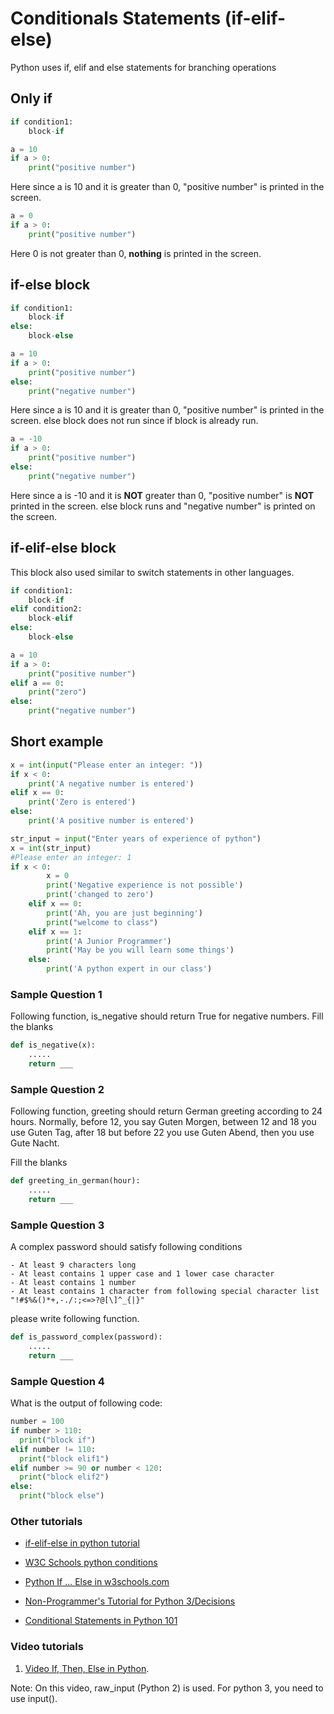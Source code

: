 # Conditionals Statements (if-elif-else)


Python uses if, elif and else statements for branching operations

## Only if

```python
if condition1:
	block-if

```

```python
a = 10
if a > 0:
    print("positive number")
```

Here since a is 10 and it is greater than 0, "positive number" is printed in the screen.

```python
a = 0
if a > 0:
    print("positive number")
```

Here 0 is not greater than 0, **nothing** is printed in the screen.


## if-else block

```python
if condition1:
	block-if
else:
	block-else
```


```python
a = 10
if a > 0:
    print("positive number")
else:
    print("negative number")
```

Here since a is 10 and it is greater than 0, "positive number" is printed in the screen.
else block does not run since if block is already run.


```python
a = -10
if a > 0:
    print("positive number")
else:
    print("negative number")
```

Here since a is -10 and it is **NOT** greater than 0, "positive number" is **NOT** printed in the screen.
else block runs and "negative number" is printed on the screen.




## if-elif-else block 

This block also used similar to switch statements in other languages.

```python
if condition1:
	block-if
elif condition2:
	block-elif
else:
	block-else
```


```python
a = 10
if a > 0:
    print("positive number")
elif a == 0:
    print("zero")
else:
    print("negative number")
```



## Short example


```python
x = int(input("Please enter an integer: "))
if x < 0:
    print('A negative number is entered')
elif x == 0:
    print('Zero is entered')
else:
    print('A positive number is entered')
```


```python
str_input = input("Enter years of experience of python")
x = int(str_input)
#Please enter an integer: 1
if x < 0:
        x = 0
        print('Negative experience is not possible')
        print('changed to zero')
    elif x == 0:
        print('Ah, you are just beginning')
        print("welcome to class")
    elif x == 1:
        print('A Junior Programmer')
        print('May be you will learn some things')
    else:
        print('A python expert in our class')

```

### Sample Question 1

Following function, is_negative should return True for negative numbers. 
Fill the blanks

```python
def is_negative(x):
	.....
    return ___
```


### Sample Question 2

Following function, greeting should return German greeting according to 24 hours.
Normally, before 12, you say Guten Morgen, between 12 and 18 you use Guten Tag, after 18 but before 22 you use Guten Abend, then you use Gute Nacht.

Fill the blanks

```python
def greeting_in_german(hour):
	.....
    return ___
```

### Sample Question 3

A complex password should satisfy following conditions

	- At least 9 characters long
	- At least contains 1 upper case and 1 lower case character
	- At least contains 1 number
	- At least contains 1 character from following special character list "!#$%&()*+,-./:;<=>?@[\]^_{|}"

please write following function.

```python
def is_password_complex(password):
	.....
    return ___
```


### Sample Question 4

What is the output of following code:

```python
number = 100
if number > 110: 
  print("block if")
elif number != 110:
  print("block elif1")
elif number >= 90 or number < 120:
  print("block elif2")
else:
  print("block else")
```



### Other tutorials

- [if-elif-else in python tutorial](https://docs.python.org/3/tutorial/controlflow.html#if-statements)


- [W3C Schools python conditions](https://www.w3schools.com/python/python_conditions.asp)

- [Python If ... Else in w3schools.com](https://www.w3schools.com/python/python_conditions.asp)

- [Non-Programmer's Tutorial for Python 3/Decisions](https://en.wikibooks.org/wiki/Non-Programmer%27s_Tutorial_for_Python_3/Decisions)

- [Conditional Statements in Python 101](https://python101.pythonlibrary.org/chapter4_conditionals.html)


### Video tutorials

1. [Video If, Then, Else in Python](https://www.youtube.com/watch?v=f4KOjWS_KZs).

Note: On this video, raw_input (Python 2) is used. For python 3, you need to use input().



